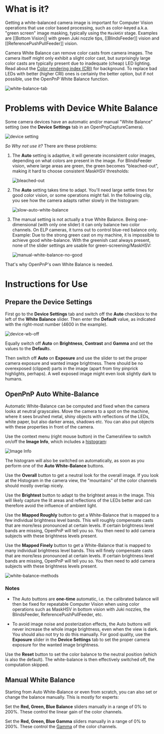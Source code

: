 # What is it?

Getting a white-balanced camera image is important for Computer Vision operations that use color based processing, such as color-keyed a.k.a. "green screen" image masking, typically using the `MaskHSV` stage. Examples are [[Bottom Vision]] with green Juki nozzle tips, [[BlindsFeeder]] vision and [[ReferencePushPullFeeder]] vision.

Camera White Balance can remove color casts from camera images. The camera itself might only exhibit a slight color cast, but surprisingly large color casts are typically present due to inadequate (cheap) LED lighting. Read about the [Color rendering index (CRI)](https://en.wikipedia.org/wiki/Color_rendering_index) for background. To replace bad LEDs with better (higher CRI) ones is certainly the better option, but if not possible, use the OpenPnP White Balance function.

![white-balance-tab](https://user-images.githubusercontent.com/9963310/132950118-3f46b57a-8800-4abf-b752-7f0d8c1763f4.gif)

# Problems with Device White Balance

Some camera devices have an automatic and/or manual "White Balance" setting (see the **Device Settings** tab in an OpenPnpCaptureCamera). 

![device setting](https://user-images.githubusercontent.com/9963310/132950872-f8e64fdd-c8ba-4cd5-a34f-bf26d229307e.png)

_So Why not use it?_ There are these problems:

1. The **Auto** setting is adaptive, it will generate inconsistent color images, depending on what colors are present in the image. For BlindsFeeder vision, where large areas are green, the green becomes "bleached-out", making it hard to choose consistent MaskHSV thresholds: 

    ![bleached-out](https://user-images.githubusercontent.com/9963310/132950521-0fc57ba4-0305-4545-ae14-b36e951c4d1e.png)

2. The **Auto** setting takes time to adapt. You'll need large settle times for good color vision, or some operations might fail. In the following clip, you see how the camera adapts rather slowly in the histogram:

    ![slow-auto-white-balance](https://user-images.githubusercontent.com/9963310/132950804-9b7da9f1-1b3f-4ecc-9bca-6a1b898ab6dd.gif)   

3. The manual setting is not actually a true White Balance. Being one-dimensional (with only one slider) it can only balance two color channels. On ELP cameras, it turns out to control blue-red balance only. Example: Due to the strong green cast on my machine, it is impossible to achieve good white-balance. With the greenish cast always present, none of the slider settings are usable for green-screening/MaskHSV: 

    ![manual-white-balance-no-good](https://user-images.githubusercontent.com/9963310/132951732-3f73b017-66ea-41e2-84c9-012f939a5672.gif)

That's why OpenPnP's own White Balance is needed.

# Instructions for Use

## Prepare the Device Settings

First go to the **Device Settings** tab and switch off the **Auto** checkbox to the left of the **White Balance** slider. Then enter the **Default** value, as indicated with the right-most number (4600 in the example). 

![device-wb-off](https://user-images.githubusercontent.com/9963310/132952110-8e6a29ad-b829-462b-a35c-c4470d16a584.png)

Equally switch off **Auto** on **Brightness**, **Contrast** and **Gamma** and set the values to the **Default**s. 

Then switch off **Auto** on **Exposure** and use the slider to set the proper camera exposure and wanted image brightness. There should be no overexposed (clipped) parts in the image (apart from tiny pinprick highlights, perhaps). A well exposed image might even look slightly dark to humans. 

## OpenPnP Auto White-Balance

Automatic White-Balance can be computed and fixed when the camera looks at neutral grayscales. Move the camera to a spot on the machine, where it sees brushed metal, shiny objects with reflections of the LEDs, white paper, but also darker areas, shadows etc. You can also put objects with these properties in front of the camera. 

Use the context menu (right mouse button) in the CameraView to switch on/off the **Image Info**, which includes a [histogram](https://en.wikipedia.org/wiki/Image_histogram):

![Image Info](https://user-images.githubusercontent.com/9963310/131744015-e92a9b8d-6f69-4182-b7b4-83c5449b6314.png)

The histogram will also be switched on automatically, as soon as you perform one of the **Auto White-Balance** buttons.

Use the **Overall** button to get a neutral look for the overall image. If you look at the Histogram in the camera view, the "mountains" of the color channels should mostly overlap nicely. 

Use the **Brightest** button to adapt to the brightest areas in the image. This will likely capture the lit areas and reflections of the LEDs better and can therefore avoid the influence of ambient light.

Use the **Mapped Roughly** button to get a White-Balance that is mapped to a few individual brightness level bands. This will roughly compensate casts that are more/less pronounced at certain levels. If certain brightness level bands are missing, OpenPnP will tell you so. You then need to add camera subjects with these brightness levels present.  

Use the **Mapped Finely** button to get a White-Balance that is mapped to many individual brightness level bands. This will finely compensate casts that are more/less pronounced at certain levels. If certain brightness level bands are missing, OpenPnP will tell you so. You then need to add camera subjects with these brightness levels present.

![white-balance-methods](https://user-images.githubusercontent.com/9963310/132952607-9439bded-17dc-4b1a-9631-b53caa26515e.gif)

### Notes

* The Auto buttons are **one-time** automatic, i.e. the calibrated balance will then be fixed for repeatable Computer Vision when using color operations such as MaskHSV in bottom vision with Juki nozzles, the BlindsFeeder, ReferencePushPullFeeder, etc. 

* To avoid image noise and posterization effects, the Auto buttons will never increase the whole image brightness, even when the view is dark. You should also not try to do this manually. For good quality, use the **Exposure** slider in the **Device Settings** tab to set the proper camera exposure for the wanted image brightness. 

Use the **Reset** button to set the color balance to the neutral position (which is also the default). The white-balance is then effectively switched off, the computation skipped. 

## Manual White Balance

Starting from Auto White-Balance or even from scratch, you can also set or change the balance manually. This is mostly for experts:

Set the **Red, Green, Blue Balance** sliders manually in a range of 0% to 200%. These control the linear gain of the color channels.

Set the **Red, Green, Blue Gamma** sliders manually in a range of 0% to 200%. These control the [Gamma](https://en.wikipedia.org/wiki/Gamma_correction) of the color channels.

